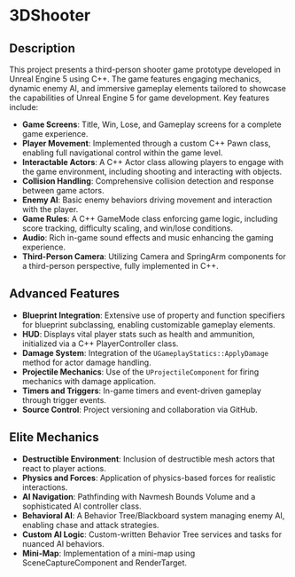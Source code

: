 # 3DShooter

## Description

This project presents a third-person shooter game prototype developed in Unreal Engine 5 using C++. The game features engaging mechanics, dynamic enemy AI, and immersive gameplay elements tailored to showcase the capabilities of Unreal Engine 5 for game development. Key features include:

- **Game Screens**: Title, Win, Lose, and Gameplay screens for a complete game experience.
- **Player Movement**: Implemented through a custom C++ Pawn class, enabling full navigational control within the game level.
- **Interactable Actors**: A C++ Actor class allowing players to engage with the game environment, including shooting and interacting with objects.
- **Collision Handling**: Comprehensive collision detection and response between game actors.
- **Enemy AI**: Basic enemy behaviors driving movement and interaction with the player.
- **Game Rules**: A C++ GameMode class enforcing game logic, including score tracking, difficulty scaling, and win/lose conditions.
- **Audio**: Rich in-game sound effects and music enhancing the gaming experience.
- **Third-Person Camera**: Utilizing Camera and SpringArm components for a third-person perspective, fully implemented in C++.

## Advanced Features

- **Blueprint Integration**: Extensive use of property and function specifiers for blueprint subclassing, enabling customizable gameplay elements.
- **HUD**: Displays vital player stats such as health and ammunition, initialized via a C++ PlayerController class.
- **Damage System**: Integration of the `UGameplayStatics::ApplyDamage` method for actor damage handling.
- **Projectile Mechanics**: Use of the `UProjectileComponent` for firing mechanics with damage application.
- **Timers and Triggers**: In-game timers and event-driven gameplay through trigger events.
- **Source Control**: Project versioning and collaboration via GitHub.

## Elite Mechanics

- **Destructible Environment**: Inclusion of destructible mesh actors that react to player actions.
- **Physics and Forces**: Application of physics-based forces for realistic interactions.
- **AI Navigation**: Pathfinding with Navmesh Bounds Volume and a sophisticated AI controller class.
- **Behavioral AI**: A Behavior Tree/Blackboard system managing enemy AI, enabling chase and attack strategies.
- **Custom AI Logic**: Custom-written Behavior Tree services and tasks for nuanced AI behaviors.
- **Mini-Map**: Implementation of a mini-map using SceneCaptureComponent and RenderTarget.
